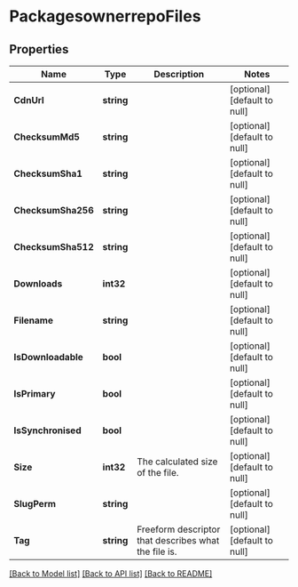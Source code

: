 # PackagesownerrepoFiles

## Properties
Name | Type | Description | Notes
------------ | ------------- | ------------- | -------------
**CdnUrl** | **string** |  | [optional] [default to null]
**ChecksumMd5** | **string** |  | [optional] [default to null]
**ChecksumSha1** | **string** |  | [optional] [default to null]
**ChecksumSha256** | **string** |  | [optional] [default to null]
**ChecksumSha512** | **string** |  | [optional] [default to null]
**Downloads** | **int32** |  | [optional] [default to null]
**Filename** | **string** |  | [optional] [default to null]
**IsDownloadable** | **bool** |  | [optional] [default to null]
**IsPrimary** | **bool** |  | [optional] [default to null]
**IsSynchronised** | **bool** |  | [optional] [default to null]
**Size** | **int32** | The calculated size of the file. | [optional] [default to null]
**SlugPerm** | **string** |  | [optional] [default to null]
**Tag** | **string** | Freeform descriptor that describes what the file is. | [optional] [default to null]

[[Back to Model list]](../README.md#documentation-for-models) [[Back to API list]](../README.md#documentation-for-api-endpoints) [[Back to README]](../README.md)



